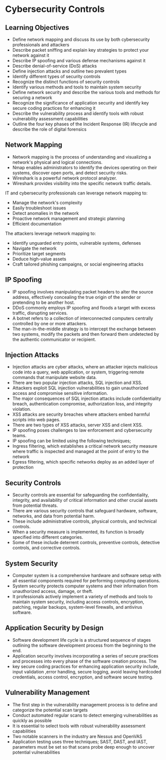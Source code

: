 # Cybersecurity Controls

## Learning Objectives
- Define network mapping and discuss its use by both cybersecurity professionals and attackers
- Describe packet sniffing and explain key strategies to protect your network against it
- Describe IP spoofing and various defense mechanisms against it
- Describe denial-of-service (DoS) attacks
- Define injection attacks and outline two prevalent types
- Identify different types of security controls
- Recognize the distinct functions of security controls
- Identify various methods and tools to maintain system security
- Define network security and describe the various tools and methods for securing a network
- Recognize the significance of application security and identify key secure coding practices for enhancing it
- Describe the vulnerability process and identify tools with robust vulnerability assessment capabilities
- Outline the four key phases of the Incident Response (IR) lifecycle and describe the role of digital forensics

## Network Mapping
- Network mapping is the process of understanding and visualizing a network's physical and logical connections.
- Nmap enables administrators to identify the devices operating on their systems, discover open ports, and detect security risks.
- Wireshark is a powerful network protocol analyzer.
- Wireshark provides visibility into the specific network traffic details.

IT and cybersecurity professionals can leverage network mapping to: 
- Manage the network's complexity
- Easily troubleshoot issues
- Detect anomalies in the network
- Proactive network management and strategic planning
- Efficient documentation

The attackers leverage network mapping to:
- Identify unguarded entry points, vulnerable systems, defenses
- Navigate the network
- Prioritize target segments
- Deduce high-value assets
- Craft tailored phishing campaigns, or social engineering attacks

## IP Spoofing
- IP spoofing involves manipulating packet headers to alter the source address, effectively concealing the true origin of the sender or pretending to be another host.
- DDoS commonly employs IP spoofing and floods a target with excess traffic, disrupting services.
- A botnet refers to a collection of interconnected computers centrally controlled by one or more attackers.
- The man-in-the-middle strategy is to intercept the exchange between two systems, modify the packets and then forward them undetected by the authentic communicator or recipient.

## Injection Attacks
- Injection attacks are cyber attacks, where an attacker injects malicious code into a query, web application, or system, triggering remote commands that manipulate website data. 
- There are two popular injection attacks, SQL injection and XSS. 
- Attackers exploit SQL injection vulnerabilities to gain unauthorized access and compromise sensitive information. 
- The major consequences of SQL injection attacks include confidentiality breach, authentication compromise, authorization loss, and integrity violation.
- XSS attacks are security breaches where attackers embed harmful scripts into web pages. 
- There are two types of XSS attacks, server XSS and client XSS.
- IP spoofing poses challenges to law enforcement and cybersecurity teams.
- IP spoofing can be limited using the following techniques;
- Ingress filtering, which establishes a critical network security measure where traffic is inspected and managed at the point of entry to the network
- Egress filtering, which specific networks deploy as an added layer of protection

## Security Controls

- Security controls are essential for safeguarding the confidentiality, integrity, and availability of critical information and other crucial assets from potential threats. 
- There are various security controls that safeguard hardware, software, networks, and data from potential harm.
- These include administrative controls, physical controls, and technical controls.
- When a security measure is implemented, its function is broadly specified into different categories.
- Some of these include deterrent controls, preventive controls, detective controls, and corrective controls.

## System Security

- Computer system is a comprehensive hardware and software setup with all essential components required for performing computing operations.
- System security protects computer systems and their information from unauthorized access, damage, or theft.
- It professionals actively implement a variety of methods and tools to maintain system security, including access controls, encryption, patching, regular backups, system-level firewalls, and antivirus software.

## Application Security by Design

- Software development life cycle is a structured sequence of stages outlining the software development process from the beginning to the end.
- Application security involves incorporating a series of secure practices and processes into every phase of the software creation process. The
- key secure coding practices for enhancing application security include, input validation ,error handling, secure logging, avoid leaving hardcoded credentials, access control, encryption, and software secure testing.

## Vulnerability Management

- The first step in the vulnerability management process is to define and categorize the potential scan targets
- Conduct automated regular scans to detect emerging vulnerabilities as quickly as possible
- It is essential to select tools with robust vulnerability assessment capabilities
- Two notable scanners in the industry are Nessus and OpenVAS
- Application testing uses three techniques; SAST, DAST, and IAST, parameters must be set so that scans probe deep enough to uncover potential vulnerabilities
